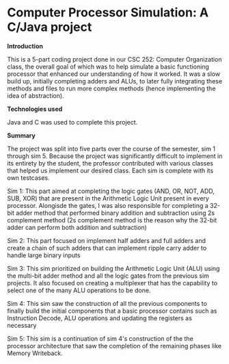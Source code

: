 # Computer Processor Simulation: A C/Java project

**Introduction**

This is a 5-part coding project done in our CSC 252: Computer Organization class, the overall goal of which was to help simulate a basic functioning processor that enhanced our understanding of how it worked. It was a slow build up, initially completing adders and ALUs, to later fully integrating these methods and files to run more complex methods (hence implementing the idea of abstraction). 

**Technologies used**

Java and C was used to complete this project.

**Summary**

The project was split into five parts over the course of the semester, sim 1 through sim 5. Because the project was significantly difficult to implement in its entirety by the student, the professor contributed with various classes that helped us implement our desired class. Each sim is complete with its own testcases.

Sim 1: This part aimed at completing the logic gates (AND, OR, NOT, ADD, SUB, XOR) that are present in the Arithmetic Logic Unit present in every processor. Alongisde the gates, I was also responsible for completing a 32-bit adder method that performed binary addition and subtraction using 2s complement method (2s complement method is the reason why the 32-bit adder can perform both addition and subtraction)

Sim 2: This part focused on implement half adders and full adders and create a chain of such adders that can implement ripple carry adder to handle large binary inputs

Sim 3: This sim prioritized on building the Arithmetic Logic Unit (ALU) using the multi-bit adder method and all the logic gates from the previous sim projects. It also focused on creating a multiplexer that has the capability to select one of the many ALU operations to be done.

Sim 4: This sim saw the construction of all the previous components to finally build the initial components that a basic processor contains such as Instruction Decode, ALU operations and updating the registers as necessary

Sim 5: This sim is a continuation of sim 4's construction of the the processor architecture that saw the completion of the remaining phases like Memory Writeback.


